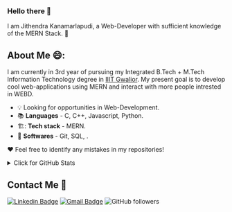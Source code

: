 ### Hello there 👋

I am Jithendra Kanamarlapudi, a Web-Developer with sufficient knowledge of the MERN Stack. :thinking:

## About Me 😄:

I am currently in 3rd year of pursuing my Integrated B.Tech + M.Tech Information Technology degree in [IIIT Gwalior](https://www.iiitm.ac.in/index.php/en/). My present goal is to develop cool web-applications using MERN and interact with more people intrested in WEBD.

- :bulb: Looking for opportunities in Web-Development.
- :books: **Languages** - C, C++, Javascript, Python.
- 🏗️: **Tech stack** - MERN.
- :gem: **Softwares** - Git, SQL, .

:heart: Feel free to identify any mistakes in my repositories!


<details>
<summary>Click for GitHub Stats</summary>
<p align="center">
    <img alt = "GitHub Stats" src="https://github-readme-stats.vercel.app/api?username=Jithendra71&show_icons=true&hide=issues&icon_color=000000&hide_border=true&title_color=5391FE&text_color=555">
    <br>
    <img alt = "Top Language" src="https://github-readme-stats.vercel.app/api/top-langs/?username=Jithendra71&hide=html,&hide_border=true&title_color=5391FE&text_color=555"
</p>
</details>

## Contact Me :hugs:
[![Linkedin Badge](https://img.shields.io/badge/-Jithendra%20Kanamarlapudi-blue?style=flat-square&logo=Linkedin&logoColor=white&link=https://www.linkedin.com/in/jithendra-kanamarlapudi-045a23205/)](https://www.linkedin.com/in/jithendra-kanamarlapudi-045a23205/)    [![Gmail Badge](https://img.shields.io/badge/-jithendrakanamarlapudi@gmail.com-c14438?style=flat-square&logo=Gmail&logoColor=white&link=mailto:jithendrakanamarlapudi@gmail.com)](mailto:jithendrakanamarlapudi@gmail.com)       ![GitHub followers](https://img.shields.io/github/followers/Jithendra71?label=Follow&style=social)
